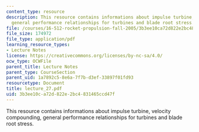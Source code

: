 ```yaml
---
content_type: resource
description: This resource contains informations about impulse turbine, velocity compounding,
  general performance relationships for turbines and blade root stress.
file: /courses/16-512-rocket-propulsion-fall-2005/3b3ee10ca72d822e2bc4831465ccd47f_lecture_27.pdf
file_size: 174972
file_type: application/pdf
learning_resource_types:
- Lecture Notes
license: https://creativecommons.org/licenses/by-nc-sa/4.0/
ocw_type: OCWFile
parent_title: Lecture Notes
parent_type: CourseSection
parent_uid: 1a7892c5-8e6a-7f7b-d3ef-33897f01fd93
resourcetype: Document
title: lecture_27.pdf
uid: 3b3ee10c-a72d-822e-2bc4-831465ccd47f
---
```

This resource contains informations about impulse turbine, velocity compounding, general performance relationships for turbines and blade root stress.